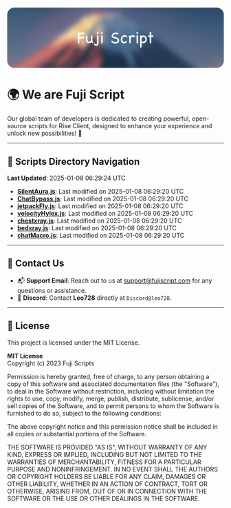 ![Banner](.github/b.webp)

# 🌍 **We are Fuji Script**

Our global team of developers is dedicated to creating powerful, open-source scripts for Rise Client, designed to enhance your experience and unlock new possibilities! 🌟

---
<!-- SCRIPTS_NAVIGATION_START -->
## 📂 **Scripts Directory Navigation**

**Last Updated**: 2025-01-08 06:29:24 UTC

- **[SilentAura.js](scripts/SilentAura.js)**: Last modified on 2025-01-08 06:29:20 UTC
- **[ChatBypass.js](scripts/ChatBypass.js)**: Last modified on 2025-01-08 06:29:20 UTC
- **[jetpackFly.js](scripts/jetpackFly.js)**: Last modified on 2025-01-08 06:29:20 UTC
- **[velocityHylex.js](scripts/velocityHylex.js)**: Last modified on 2025-01-08 06:29:20 UTC
- **[chestxray.js](scripts/chestxray.js)**: Last modified on 2025-01-08 06:29:20 UTC
- **[bedxray.js](scripts/bedxray.js)**: Last modified on 2025-01-08 06:29:20 UTC
- **[chatMacro.js](scripts/chatMacro.js)**: Last modified on 2025-01-08 06:29:20 UTC

<!-- SCRIPTS_NAVIGATION_END -->

---

## 💬 **Contact Us**  
- 📬 **Support Email**: Reach out to us at [support@fujiscript.com](mailto:support@fujiscript.com) for any questions or assistance.  
- 💬 **Discord**: Contact **Leo728** directly at `Discord@leo728`.

---

## 📜 **License**

This project is licensed under the MIT License.  

**MIT License**  
Copyright (c) 2023 Fuji Scripts  

Permission is hereby granted, free of charge, to any person obtaining a copy of this software and associated documentation files (the "Software"), to deal in the Software without restriction, including without limitation the rights to use, copy, modify, merge, publish, distribute, sublicense, and/or sell copies of the Software, and to permit persons to whom the Software is furnished to do so, subject to the following conditions:  

The above copyright notice and this permission notice shall be included in all copies or substantial portions of the Software.  

THE SOFTWARE IS PROVIDED "AS IS", WITHOUT WARRANTY OF ANY KIND, EXPRESS OR IMPLIED, INCLUDING BUT NOT LIMITED TO THE WARRANTIES OF MERCHANTABILITY, FITNESS FOR A PARTICULAR PURPOSE AND NONINFRINGEMENT. IN NO EVENT SHALL THE AUTHORS OR COPYRIGHT HOLDERS BE LIABLE FOR ANY CLAIM, DAMAGES OR OTHER LIABILITY, WHETHER IN AN ACTION OF CONTRACT, TORT OR OTHERWISE, ARISING FROM, OUT OF OR IN CONNECTION WITH THE SOFTWARE OR THE USE OR OTHER DEALINGS IN THE SOFTWARE.  
